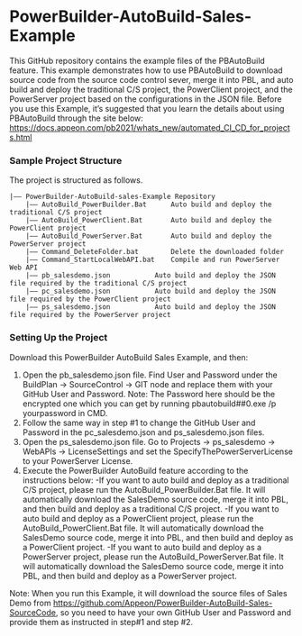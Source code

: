 # PowerBuilder-AutoBuild-Sales-Example

This GitHub repository contains the example files of the PBAutoBuild feature.
This example demonstrates how to use PBAutoBuild to download source code from the source code control sever, merge it into PBL, and auto build and deploy the traditional C/S project, the PowerClient project, and the PowerServer project based on the configurations in the JSON file.
Before you use this Example, it’s suggested that you learn the details about using PBAutoBuild through the site below:
https://docs.appeon.com/pb2021/whats_new/automated_CI_CD_for_projects.html  

### Sample Project Structure

The project is structured as follows.

```
|—— PowerBuilder-AutoBuild-sales-Example Repository 
	|—— AutoBuild_PowerBuilder.Bat		Auto build and deploy the traditional C/S project
	|—— AutoBuild_PowerClient.Bat		Auto build and deploy the PowerClient project
	|—— AutoBuild_PowerServer.Bat		Auto build and deploy the PowerServer project
	|—— Command_DeleteFolder.bat		Delete the downloaded folder
	|—— Command_StartLocalWebAPI.bat	Compile and run PowerServer Web API
	|—— pb_salesdemo.json			Auto build and deploy the JSON file required by the traditional C/S project
  	|—— pc_salesdemo.json			Auto build and deploy the JSON file required by the PowerClient project
	|—— ps_salesdemo.json			Auto build and deploy the JSON file required by the PowerServer project
```

### Setting Up the Project

Download this PowerBuilder AutoBuild Sales Example, and then:

1. Open the pb_salesdemo.json file. Find User and Password under the BuildPlan -> SourceControl -> GIT node and replace them with your GitHub User and Password.
   Note: The Password here should be the encrypted one which you can get by running pbautobuild##0.exe /p yourpassword in CMD.
2. Follow the same way in step #1 to change the GitHub User and Password in the pc_salesdemo.json and ps_salesdemo.json files.
3. Open the ps_salesdemo.json file. Go to Projects -> ps_salesdemo -> WebAPIs -> LicenseSettings and set the SpecifyThePowerServerLicense to your PowerServer License.
4. Execute the PowerBuilder AutoBuild feature according to the instructions below:
     -If you want to auto build and deploy as a traditional C/S project, please run the AutoBuild_PowerBuilder.Bat file. It will automatically download the SalesDemo source code, merge it into PBL, and then build and deploy as a traditional C/S project.
     -If you want to auto build and deploy as a PowerClient project, please run the AutoBuild_PowerClient.Bat file. It will automatically download the SalesDemo source code, merge it into PBL, and then build and deploy as a PowerClient project.
     -If you want to auto build and deploy as a PowerServer project, please run the AutoBuild_PowerServer.Bat file. It will automatically download the SalesDemo source code, merge it into PBL, and then build and deploy as a PowerServer project.

Note: When you run this Example, it will download the source files of Sales Demo from https://github.com/Appeon/PowerBuilder-AutoBuild-Sales-SourceCode, so you need to have your own GitHub User and Password and provide them as instructed in step#1 and step #2.
